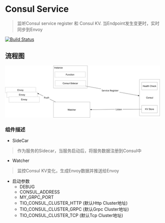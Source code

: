 # Consul Service
>监听Consul service register 和 Consul KV. 当Endpoint发生变更时，实时同步到Envoy

[![Build Status](https://travis-ci.com/tio-serverless/consul.svg?branch=master)](https://travis-ci.com/tio-serverless/consul)

## 流程图

![](./consul.svg)

### 组件描述

- SideCar
> 作为服务的Sidecar，当服务启动后，将服务数据注册到Consul中

- Watcher
> 监控Consul KV变化，生成Envoy数据并推送给Envoy

   + 启动参数
      - DEBUG
      - CONSUL_ADDRESS
      - MY_GRPC_PORT
      - TIO_CONSUL_CLUSTER_HTTP (默认Http Cluster地址)
      - TIO_CONSUL_CLUSTER_GRPC (默认Grpc Cluster地址)
      - TIO_CONSUL_CLUSTER_TCP (默认Tcp Cluster地址)